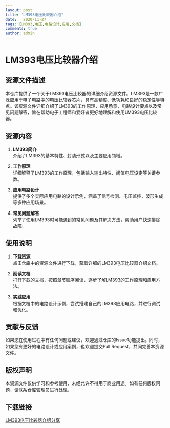 ```yaml
---
layout: post
title: "LM393电压比较器介绍"
date:   2020-11-27
tags: [LM393,电压,电路设计,应用,文档]
comments: true
author: admin
---
```

# LM393电压比较器介绍

## 资源文件描述

本仓库提供了一个关于LM393电压比较器的详细介绍资源文件。LM393是一款广泛应用于电子电路中的电压比较器芯片，具有高精度、低功耗和良好的稳定性等特点。该资源文件详细介绍了LM393的工作原理、应用场景、电路设计要点以及常见问题解答，旨在帮助电子工程师和爱好者更好地理解和使用LM393电压比较器。

## 资源内容

1. **LM393简介**  
   介绍了LM393的基本特性、封装形式以及主要应用领域。

2. **工作原理**  
   详细解释了LM393的工作原理，包括输入输出特性、阈值电压设定等关键参数。

3. **应用电路设计**  
   提供了多个实际应用电路的设计示例，涵盖了信号检测、电压监控、波形生成等多种应用场景。

4. **常见问题解答**  
   列举了使用LM393时可能遇到的常见问题及其解决方法，帮助用户快速排除故障。

## 使用说明

1. **下载资源**  
   点击仓库中的资源文件进行下载，获取详细的LM393电压比较器介绍文档。

2. **阅读文档**  
   打开下载的文档，按照章节顺序阅读，逐步了解LM393的工作原理和应用方法。

3. **实践应用**  
   根据文档中的电路设计示例，尝试搭建自己的LM393应用电路，并进行调试和优化。

## 贡献与反馈

如果您在使用过程中有任何问题或建议，欢迎通过仓库的Issue功能提出。同时，如果您有更好的电路设计或应用案例，也欢迎提交Pull Request，共同完善本资源文件。

## 版权声明

本资源文件仅供学习和参考使用，未经允许不得用于商业用途。如有任何版权问题，请联系仓库管理员进行处理。

## 下载链接

[LM393电压比较器介绍分享](https://pan.quark.cn/s/3bb9f1a16b2f)